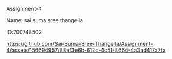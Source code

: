  Assignment-4
 
 Name: sai suma sree thangella
 
 ID:700748502

 

https://github.com/Sai-Suma-Sree-Thangella/Assignment-4/assets/156694957/88ef3e6b-612c-4c51-8664-4a3ad417a7fa

